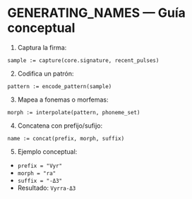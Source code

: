 # GENERATING_NAMES — Guía conceptual

1. Captura la firma:

```
sample := capture(core.signature, recent_pulses)
```

2. Codifica un patrón:

```
pattern := encode_pattern(sample)
```

3. Mapea a fonemas o morfemas:

```
morph := interpolate(pattern, phoneme_set)
```

4. Concatena con prefijo/sufijo:

```
name := concat(prefix, morph, suffix)
```

5. Ejemplo conceptual:

-   `prefix = "Vyr"`
-   `morph = "ra"`
-   `suffix = "-Δ3"`
-   Resultado: `Vyrra-Δ3`

